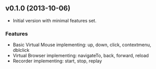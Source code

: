## v0.1.0 (2013-10-06)

* Initial version with minimal features set.

### Features

* Basic Virtual Mouse implementing: up, down, click, contextmenu, dblclick
* Virtual Browser implementing: navigateTo, back, forward, reload
* Recorder implementing: start, stop, replay